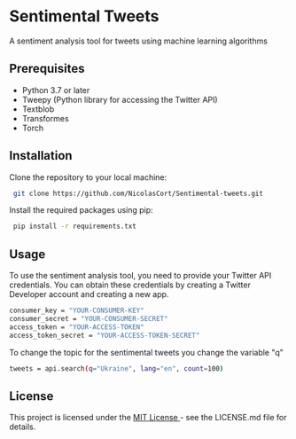 # Sentimental Tweets

A sentiment analysis tool for tweets using machine learning algorithms




## Prerequisites

- Python 3.7 or later
- Tweepy (Python library for accessing the Twitter API)
- Textblob
- Transformes
- Torch



## Installation

Clone the repository to your local machine:

```bash
 git clone https://github.com/NicolasCort/Sentimental-tweets.git

```
Install the required packages using pip:

```bash
 pip install -r requirements.txt


```

## Usage

To use the sentiment analysis tool, you need to provide your Twitter API credentials. You can obtain these credentials by creating a Twitter Developer account and creating a new app.

```bash
consumer_key = "YOUR-CONSUMER-KEY"
consumer_secret = "YOUR-CONSUMER-SECRET"
access_token = "YOUR-ACCESS-TOKEN"
access_token_secret = "YOUR-ACCESS-TOKEN-SECRET"


```

To change the topic for the sentimental tweets you change the variable "q"

```bash
tweets = api.search(q="Ukraine", lang="en", count=100)

```



## License
This project is licensed under the [MIT License ](https://choosealicense.com/licenses/mit/) - see the LICENSE.md file for details.



